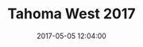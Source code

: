 ---
layout: post
title: Tahoma West 2017
date: 2017-05-05 12:04:00
description: Publishing the 2017 edition of Tahoma West Literary Arts Journal
category: design
tags: [design, publish, Tahoma West]
published: no
---